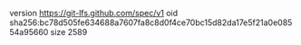 version https://git-lfs.github.com/spec/v1
oid sha256:bc78d505fe634688a7607fa8c8d0f4ce70bc15d82da17e5f21a0e08554a95660
size 2589
